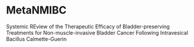 # MetaNMIBC
Systemic REview of the Therapeutic Efficacy of Bladder-preserving Treatments for Non-muscle-invasive Bladder Cancer Following Intravesical Bacillus Calmette-Guerin

